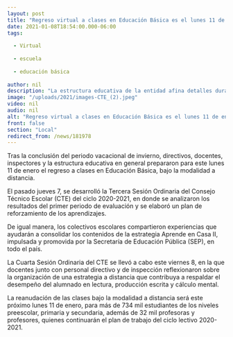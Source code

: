 ```yaml
---
layout: post
title: "Regreso virtual a clases en Educación Básica es el lunes 11 de enero"
date: 2021-01-08T18:54:00.000-06:00
tags:
  
  - Virtual
  
  - escuela
  
  - educación básica
  
author: nil
description: "La estructura educativa de la entidad afina detalles durante la Tercera y Cuarta sesión del Consejo Técnico Escolar del ciclo 2020-2021"
image: "/uploads/2021/images-CTE_(2).jpeg"
video: nil
audio: nil
alt: "Regreso virtual a clases en Educación Básica es el lunes 11 de enero"
front: false
section: "Local"
redirect_from: /news/181978
---
```


Tras la conclusión del periodo vacacional de invierno, directivos, docentes, inspectores y la estructura educativa en general prepararon para este lunes 11 de enero el regreso a clases en Educación Básica, bajo la modalidad a distancia.

El pasado jueves 7, se desarrolló la Tercera Sesión Ordinaria del Consejo Técnico Escolar (CTE) del ciclo 2020-2021, en donde se analizaron los resultados del primer periodo de evaluación y se elaboró un plan de reforzamiento de los aprendizajes.

De igual manera, los colectivos escolares compartieron experiencias que ayudarán a consolidar los contenidos de la estrategia Aprende en Casa II, impulsada y promovida por la Secretaría de Educación Pública (SEP), en todo el país.

La Cuarta Sesión Ordinaria del CTE se llevó a cabo este viernes 8, en la que docentes junto con personal directivo y de inspección reflexionaron sobre la organización de una estrategia a distancia que contribuya a respaldar el desempeño del alumnado en lectura, producción escrita y cálculo mental.

La reanudación de las clases bajo la modalidad a distancia será este próximo lunes 11 de enero, para más de 734 mil estudiantes de los niveles preescolar, primaria y secundaria, además de 32 mil profesoras y profesores, quienes continuarán el plan de trabajo del ciclo lectivo 2020-2021.